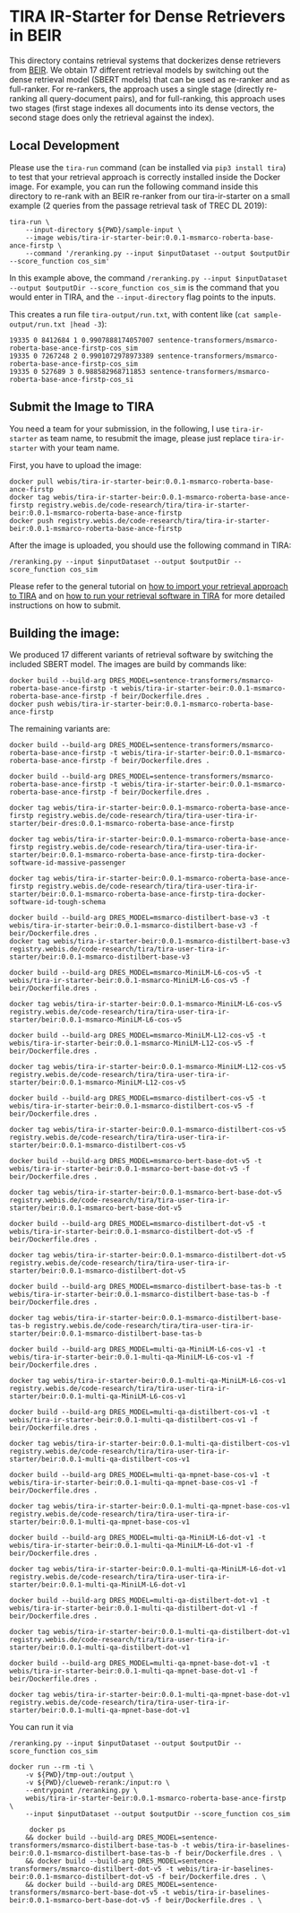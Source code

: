# TIRA IR-Starter for Dense Retrievers in BEIR

This directory contains retrieval systems that dockerizes dense retrievers from [BEIR](https://github.com/beir-cellar/beir).
We obtain 17 different retrieval models by switching out the dense retrieval model (SBERT models) that can be used as re-ranker and as full-ranker.
For re-rankers, the approach uses a single stage (directly re-ranking all query-document pairs), and for full-ranking, this approach uses two stages (first stage indexes all documents into its dense vectors, the second stage does only the retrieval against the index).


## Local Development

Please use the `tira-run` command (can be installed via `pip3 install tira`) to test that your retrieval approach is correctly installed inside the Docker image.
For example, you can run the following command inside this directory to re-rank with an BEIR re-ranker from our tira-ir-starter on a small example (2 queries from the passage retrieval task of TREC DL 2019):

```
tira-run \
    --input-directory ${PWD}/sample-input \
    --image webis/tira-ir-starter-beir:0.0.1-msmarco-roberta-base-ance-firstp \
    --command '/reranking.py --input $inputDataset --output $outputDir --score_function cos_sim'
```

In this example above, the command `/reranking.py --input $inputDataset --output $outputDir --score_function cos_sim` is the command that you would enter in TIRA, and the `--input-directory` flag points to the inputs.


This creates a run file `tira-output/run.txt`, with content like (`cat sample-output/run.txt |head -3`):

```
19335 0 8412684 1 0.9907888174057007 sentence-transformers/msmarco-roberta-base-ance-firstp-cos_sim
19335 0 7267248 2 0.9901072978973389 sentence-transformers/msmarco-roberta-base-ance-firstp-cos_sim
19335 0 527689 3 0.988582968711853 sentence-transformers/msmarco-roberta-base-ance-firstp-cos_si
```


## Submit the Image to TIRA

You need a team for your submission, in the following, I use `tira-ir-starter` as team name, to resubmit the image, please just replace `tira-ir-starter` with your team name.

First, you have to upload the image:

```
docker pull webis/tira-ir-starter-beir:0.0.1-msmarco-roberta-base-ance-firstp
docker tag webis/tira-ir-starter-beir:0.0.1-msmarco-roberta-base-ance-firstp registry.webis.de/code-research/tira/tira-ir-starter-beir:0.0.1-msmarco-roberta-base-ance-firstp
docker push registry.webis.de/code-research/tira/tira-ir-starter-beir:0.0.1-msmarco-roberta-base-ance-firstp
```

After the image is uploaded, you should use the following command in TIRA:

``` 
/reranking.py --input $inputDataset --output $outputDir --score_function cos_sim
```

Please refer to the general tutorial on [how to import your retrieval approach to TIRA](https://github.com/tira-io/ir-experiment-platform/tree/main/tira-ir-starters#adding-your-retrieval-software) and on [how to run your retrieval software in TIRA](https://github.com/tira-io/ir-experiment-platform/tree/main/tira-ir-starters#running-your-retrieval-software) for more detailed instructions on how to submit.



## Building the image:

We produced 17 different variants of retrieval software by switching the included SBERT model. The images are build by commands like:

```
docker build --build-arg DRES_MODEL=sentence-transformers/msmarco-roberta-base-ance-firstp -t webis/tira-ir-starter-beir:0.0.1-msmarco-roberta-base-ance-firstp -f beir/Dockerfile.dres .
docker push webis/tira-ir-starter-beir:0.0.1-msmarco-roberta-base-ance-firstp
```

The remaining variants are:

```
docker build --build-arg DRES_MODEL=sentence-transformers/msmarco-roberta-base-ance-firstp -t webis/tira-ir-starter-beir:0.0.1-msmarco-roberta-base-ance-firstp -f beir/Dockerfile.dres .
```

```
docker build --build-arg DRES_MODEL=sentence-transformers/msmarco-roberta-base-ance-firstp -t webis/tira-ir-starter-beir:0.0.1-msmarco-roberta-base-ance-firstp -f beir/Dockerfile.dres .
```

```
docker tag webis/tira-ir-starter-beir:0.0.1-msmarco-roberta-base-ance-firstp registry.webis.de/code-research/tira/tira-user-tira-ir-starter/beir-dres:0.0.1-msmarco-roberta-base-ance-firstp
```

```
docker tag webis/tira-ir-starter-beir:0.0.1-msmarco-roberta-base-ance-firstp registry.webis.de/code-research/tira/tira-user-tira-ir-starter/beir:0.0.1-msmarco-roberta-base-ance-firstp-tira-docker-software-id-massive-passenger
```

```
docker tag webis/tira-ir-starter-beir:0.0.1-msmarco-roberta-base-ance-firstp registry.webis.de/code-research/tira/tira-user-tira-ir-starter/beir:0.0.1-msmarco-roberta-base-ance-firstp-tira-docker-software-id-tough-schema
```

```
docker build --build-arg DRES_MODEL=msmarco-distilbert-base-v3 -t webis/tira-ir-starter-beir:0.0.1-msmarco-distilbert-base-v3 -f beir/Dockerfile.dres .
docker tag webis/tira-ir-starter-beir:0.0.1-msmarco-distilbert-base-v3 registry.webis.de/code-research/tira/tira-user-tira-ir-starter/beir:0.0.1-msmarco-distilbert-base-v3
```

```
docker build --build-arg DRES_MODEL=msmarco-MiniLM-L6-cos-v5 -t webis/tira-ir-starter-beir:0.0.1-msmarco-MiniLM-L6-cos-v5 -f beir/Dockerfile.dres .

docker tag webis/tira-ir-starter-beir:0.0.1-msmarco-MiniLM-L6-cos-v5 registry.webis.de/code-research/tira/tira-user-tira-ir-starter/beir:0.0.1-msmarco-MiniLM-L6-cos-v5
```

```
docker build --build-arg DRES_MODEL=msmarco-MiniLM-L12-cos-v5 -t webis/tira-ir-starter-beir:0.0.1-msmarco-MiniLM-L12-cos-v5 -f beir/Dockerfile.dres .

docker tag webis/tira-ir-starter-beir:0.0.1-msmarco-MiniLM-L12-cos-v5 registry.webis.de/code-research/tira/tira-user-tira-ir-starter/beir:0.0.1-msmarco-MiniLM-L12-cos-v5
```

```
docker build --build-arg DRES_MODEL=msmarco-distilbert-cos-v5 -t webis/tira-ir-starter-beir:0.0.1-msmarco-distilbert-cos-v5 -f beir/Dockerfile.dres .

docker tag webis/tira-ir-starter-beir:0.0.1-msmarco-distilbert-cos-v5 registry.webis.de/code-research/tira/tira-user-tira-ir-starter/beir:0.0.1-msmarco-distilbert-cos-v5
```

```
docker build --build-arg DRES_MODEL=msmarco-bert-base-dot-v5 -t webis/tira-ir-starter-beir:0.0.1-msmarco-bert-base-dot-v5 -f beir/Dockerfile.dres .

docker tag webis/tira-ir-starter-beir:0.0.1-msmarco-bert-base-dot-v5 registry.webis.de/code-research/tira/tira-user-tira-ir-starter/beir:0.0.1-msmarco-bert-base-dot-v5
```

```
docker build --build-arg DRES_MODEL=msmarco-distilbert-dot-v5 -t webis/tira-ir-starter-beir:0.0.1-msmarco-distilbert-dot-v5 -f beir/Dockerfile.dres .

docker tag webis/tira-ir-starter-beir:0.0.1-msmarco-distilbert-dot-v5 registry.webis.de/code-research/tira/tira-user-tira-ir-starter/beir:0.0.1-msmarco-distilbert-dot-v5
```

```
docker build --build-arg DRES_MODEL=msmarco-distilbert-base-tas-b -t webis/tira-ir-starter-beir:0.0.1-msmarco-distilbert-base-tas-b -f beir/Dockerfile.dres .

docker tag webis/tira-ir-starter-beir:0.0.1-msmarco-distilbert-base-tas-b registry.webis.de/code-research/tira/tira-user-tira-ir-starter/beir:0.0.1-msmarco-distilbert-base-tas-b
```

```
docker build --build-arg DRES_MODEL=multi-qa-MiniLM-L6-cos-v1 -t webis/tira-ir-starter-beir:0.0.1-multi-qa-MiniLM-L6-cos-v1 -f beir/Dockerfile.dres .

docker tag webis/tira-ir-starter-beir:0.0.1-multi-qa-MiniLM-L6-cos-v1 registry.webis.de/code-research/tira/tira-user-tira-ir-starter/beir:0.0.1-multi-qa-MiniLM-L6-cos-v1
```

```
docker build --build-arg DRES_MODEL=multi-qa-distilbert-cos-v1 -t webis/tira-ir-starter-beir:0.0.1-multi-qa-distilbert-cos-v1 -f beir/Dockerfile.dres .

docker tag webis/tira-ir-starter-beir:0.0.1-multi-qa-distilbert-cos-v1 registry.webis.de/code-research/tira/tira-user-tira-ir-starter/beir:0.0.1-multi-qa-distilbert-cos-v1
```

```
docker build --build-arg DRES_MODEL=multi-qa-mpnet-base-cos-v1 -t webis/tira-ir-starter-beir:0.0.1-multi-qa-mpnet-base-cos-v1 -f beir/Dockerfile.dres .

docker tag webis/tira-ir-starter-beir:0.0.1-multi-qa-mpnet-base-cos-v1 registry.webis.de/code-research/tira/tira-user-tira-ir-starter/beir:0.0.1-multi-qa-mpnet-base-cos-v1
```

```
docker build --build-arg DRES_MODEL=multi-qa-MiniLM-L6-dot-v1 -t webis/tira-ir-starter-beir:0.0.1-multi-qa-MiniLM-L6-dot-v1 -f beir/Dockerfile.dres .

docker tag webis/tira-ir-starter-beir:0.0.1-multi-qa-MiniLM-L6-dot-v1 registry.webis.de/code-research/tira/tira-user-tira-ir-starter/beir:0.0.1-multi-qa-MiniLM-L6-dot-v1
```

```
docker build --build-arg DRES_MODEL=multi-qa-distilbert-dot-v1 -t webis/tira-ir-starter-beir:0.0.1-multi-qa-distilbert-dot-v1 -f beir/Dockerfile.dres .

docker tag webis/tira-ir-starter-beir:0.0.1-multi-qa-distilbert-dot-v1 registry.webis.de/code-research/tira/tira-user-tira-ir-starter/beir:0.0.1-multi-qa-distilbert-dot-v1
```

```
docker build --build-arg DRES_MODEL=multi-qa-mpnet-base-dot-v1 -t webis/tira-ir-starter-beir:0.0.1-multi-qa-mpnet-base-dot-v1 -f beir/Dockerfile.dres .

docker tag webis/tira-ir-starter-beir:0.0.1-multi-qa-mpnet-base-dot-v1 registry.webis.de/code-research/tira/tira-user-tira-ir-starter/beir:0.0.1-multi-qa-mpnet-base-dot-v1
```

You can run it via
```
/reranking.py --input $inputDataset --output $outputDir --score_function cos_sim
```

```
docker run --rm -ti \
	-v ${PWD}/tmp-out:/output \
	-v ${PWD}/clueweb-rerank:/input:ro \
	--entrypoint /reranking.py \
	webis/tira-ir-starter-beir:0.0.1-msmarco-roberta-base-ance-firstp \
	--input $inputDataset --output $outputDir --score_function cos_sim
```

```
     docker ps
	&& docker build --build-arg DRES_MODEL=sentence-transformers/msmarco-distilbert-base-tas-b -t webis/tira-ir-baselines-beir:0.0.1-msmarco-distilbert-base-tas-b -f beir/Dockerfile.dres . \
	&& docker build --build-arg DRES_MODEL=sentence-transformers/msmarco-distilbert-dot-v5 -t webis/tira-ir-baselines-beir:0.0.1-msmarco-distilbert-dot-v5 -f beir/Dockerfile.dres . \
	&& docker build --build-arg DRES_MODEL=sentence-transformers/msmarco-bert-base-dot-v5 -t webis/tira-ir-baselines-beir:0.0.1-msmarco-bert-base-dot-v5 -f beir/Dockerfile.dres . \
```
